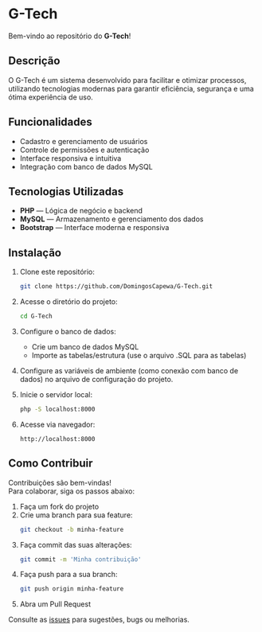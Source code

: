 # G-Tech

Bem-vindo ao repositório do **G-Tech**!

## Descrição

O G-Tech é um sistema desenvolvido para facilitar e otimizar processos, utilizando tecnologias modernas para garantir eficiência, segurança e uma ótima experiência de uso.

## Funcionalidades

- Cadastro e gerenciamento de usuários
- Controle de permissões e autenticação
- Interface responsiva e intuitiva
- Integração com banco de dados MySQL

## Tecnologias Utilizadas

- **PHP** — Lógica de negócio e backend
- **MySQL** — Armazenamento e gerenciamento dos dados
- **Bootstrap** — Interface moderna e responsiva

## Instalação

1. Clone este repositório:
    ```bash
    git clone https://github.com/DomingosCapewa/G-Tech.git
    ```
2. Acesse o diretório do projeto:
    ```bash
    cd G-Tech
    ```
3. Configure o banco de dados:
    - Crie um banco de dados MySQL
    - Importe as tabelas/estrutura (use o arquivo .SQL para as tabelas)

4. Configure as variáveis de ambiente (como conexão com banco de dados) no arquivo de configuração do projeto.

6. Inicie o servidor local:
    ```bash
    php -S localhost:8000
    ```
7. Acesse via navegador:
    ```
    http://localhost:8000
    ```

## Como Contribuir

Contribuições são bem-vindas!  
Para colaborar, siga os passos abaixo:

1. Faça um fork do projeto
2. Crie uma branch para sua feature:
    ```bash
    git checkout -b minha-feature
    ```
3. Faça commit das suas alterações:
    ```bash
    git commit -m 'Minha contribuição'
    ```
4. Faça push para a sua branch:
    ```bash
    git push origin minha-feature
    ```
5. Abra um Pull Request

Consulte as [issues](https://github.com/DomingosCapewa/G-Tech/issues) para sugestões, bugs ou melhorias.


